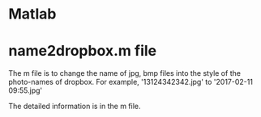 # Matlab

# name2dropbox.m file
The m file is to change the name of jpg, bmp files into the style of the photo-names of dropbox. 
For example, '13124342342.jpg' to '2017-02-11 09:55.jpg'

The detailed information is in the m file. 
